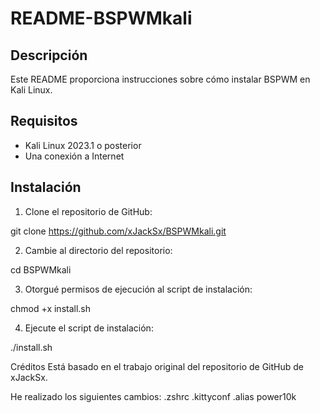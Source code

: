 
# README-BSPWMkali

## Descripción

Este README proporciona instrucciones sobre cómo instalar BSPWM en Kali Linux.

## Requisitos

* Kali Linux 2023.1 o posterior
* Una conexión a Internet

## Instalación

1. Clone el repositorio de GitHub:

git clone https://github.com/xJackSx/BSPWMkali.git


2. Cambie al directorio del repositorio:

cd BSPWMkali


3. Otorgué permisos de ejecución al script de instalación:

chmod +x install.sh


4. Ejecute el script de instalación:

./install.sh

Créditos
Está basado en el trabajo original del repositorio de GitHub de xJackSx.


He realizado los siguientes cambios:
.zshrc
.kittyconf
.alias
power10k
